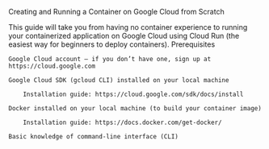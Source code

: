 Creating and Running a Container on Google Cloud from Scratch

This guide will take you from having no container experience to running your containerized application on Google Cloud using Cloud Run (the easiest way for beginners to deploy containers).
Prerequisites

    Google Cloud account — if you don’t have one, sign up at https://cloud.google.com

    Google Cloud SDK (gcloud CLI) installed on your local machine

        Installation guide: https://cloud.google.com/sdk/docs/install

    Docker installed on your local machine (to build your container image)

        Installation guide: https://docs.docker.com/get-docker/

    Basic knowledge of command-line interface (CLI)
